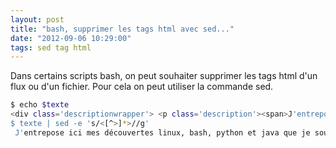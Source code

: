 ```yaml
---
layout: post
title: "bash, supprimer les tags html avec sed..."
date: "2012-09-06 10:29:00"
tags: sed tag html
---
```

Dans certains scripts bash, on peut souhaiter supprimer les tags html d'un flux ou d'un fichier. Pour cela on peut utiliser la commande sed.  


```bash
$ echo $texte
<div class='descriptionwrapper'> <p class='description'><span>J'entrepose ici mes découvertes linux, bash, python et java que je souhaite partager et mettre de côté...</span></p> </div>
$ texte | sed -e 's/<[^>]*>//g'
 J'entrepose ici mes découvertes linux, bash, python et java que je souhaite partager et mettre de côté...
```

